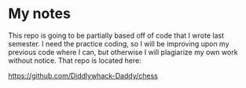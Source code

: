 # My notes
This repo is going to be partially based off of code that I wrote last semester.
I need the practice coding, so I will be improving upon my previous code where I can,
but otherwise I will plagiarize my own work without notice. That repo is located here: 


https://github.com/Diddlywhack-Daddy/chess



